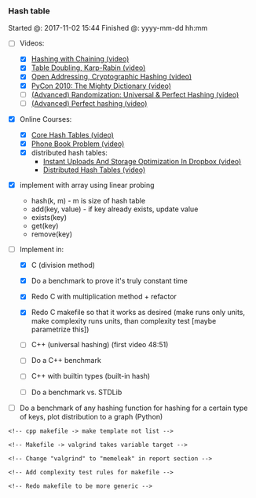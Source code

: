 ### Hash table

Started @: 2017-11-02 15:44
Finished @: yyyy-mm-dd hh:mm

- [ ] Videos:
    - [x] [Hashing with Chaining (video)](https://www.youtube.com/watch?v=0M_kIqhwbFo&list=PLUl4u3cNGP61Oq3tWYp6V_F-5jb5L2iHb&index=8)
    - [x] [Table Doubling, Karp-Rabin (video)](https://www.youtube.com/watch?v=BRO7mVIFt08&index=9&list=PLUl4u3cNGP61Oq3tWYp6V_F-5jb5L2iHb)
    - [x] [Open Addressing, Cryptographic Hashing (video)](https://www.youtube.com/watch?v=rvdJDijO2Ro&index=10&list=PLUl4u3cNGP61Oq3tWYp6V_F-5jb5L2iHb)
    - [x] [PyCon 2010: The Mighty Dictionary (video)](https://www.youtube.com/watch?v=C4Kc8xzcA68)
    - [ ] [(Advanced) Randomization: Universal & Perfect Hashing (video)](https://www.youtube.com/watch?v=z0lJ2k0sl1g&list=PLUl4u3cNGP6317WaSNfmCvGym2ucw3oGp&index=11)
    - [ ] [(Advanced) Perfect hashing (video)](https://www.youtube.com/watch?v=N0COwN14gt0&list=PL2B4EEwhKD-NbwZ4ezj7gyc_3yNrojKM9&index=4)

- [x] Online Courses:
    - [x] [Core Hash Tables (video)](https://www.coursera.org/learn/data-structures-optimizing-performance/lecture/m7UuP/core-hash-tables)
    - [x] [Phone Book Problem (video)](https://www.coursera.org/learn/data-structures/lecture/NYZZP/phone-book-problem)
    - [x] distributed hash tables:
        - [Instant Uploads And Storage Optimization In Dropbox (video)](https://www.coursera.org/learn/data-structures/lecture/DvaIb/instant-uploads-and-storage-optimization-in-dropbox)
        - [Distributed Hash Tables (video)](https://www.coursera.org/learn/data-structures/lecture/tvH8H/distributed-hash-tables)

- [x] implement with array using linear probing
    - hash(k, m) - m is size of hash table
    - add(key, value) - if key already exists, update value
    - exists(key)
    - get(key)
    - remove(key)

- [ ] Implement in:
    - [x] C (division method)
    - [x] Do a benchmark to prove it's truly constant time
    - [x] Redo C with multiplication method + refactor
    - [x] Redo C makefile so that it works as desired (make runs only units, make complexity runs units, than complexity test [maybe parametrize this])

    - [ ] C++ (universal hashing) (first video 48:51)
    - [ ] Do a C++ benchmark

    - [ ] C++ with builtin types (built-in hash)
    - [ ] Do a benchmark vs. STDLib

- [ ] Do a benchmark of any hashing function for hashing for a certain type of keys, plot distribution to a graph (Python)

<!-- templates -->
    <!-- cpp makefile -> make template not list -->

<!-- templates -->
    <!-- Makefile -> valgrind takes variable target -->

<!-- temapltes -->
    <!-- Change "valgrind" to "memeleak" in report section -->

<!-- templates -->
    <!-- Add complexity test rules for makefile -->

<!-- templates -->
    <!-- Redo makefile to be more generic -->
